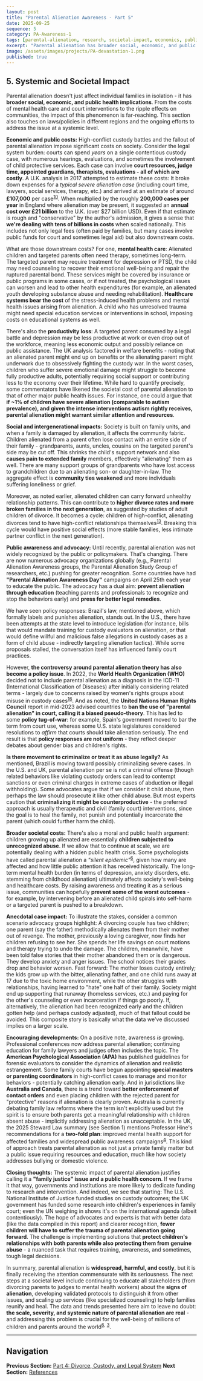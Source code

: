 ```yaml
---
layout: post
title: "Parental Alienation Awareness - Part 5"
date: 2025-09-25
sequence: 5
category: PA-Awareness-1
tags: [parental-alienation, research, societal-impact, economics, public-health, policy]
excerpt: "Parental alienation has broader social, economic, and public health implications affecting communities, healthcare systems, and society at large."
image: /assets/images/projects/PA-devastation-1.png
published: true
---
```

## 5. Systemic and Societal Impact

Parental alienation doesn't just affect individual families in isolation - it has **broader social, economic, and public health implications**. From the costs of mental health care and court interventions to the ripple effects on communities, the impact of this phenomenon is far-reaching. This section also touches on laws/policies in different regions and the ongoing efforts to address the issue at a systemic level.

**Economic and public costs:** High-conflict custody battles and the fallout of parental alienation impose significant costs on society. Consider the legal system burden: courts can spend *years* on a single contentious custody case, with numerous hearings, evaluations, and sometimes the involvement of child protective services. Each case can involve **court resources, judge time, appointed guardians, therapists, evaluations - all of which are costly**. A U.K. analysis in 2017 attempted to estimate these costs: It broke down expenses for a *typical severe alienation case* (including court time, lawyers, social services, therapy, etc.) and arrived at an estimate of around **£107,000** per case<sup id="ref-source-1_11_0_35_138_146"><a href="/projects/PA-Awareness-1/2025/09/25/parental-alienation-awareness-references/#ref-target-1_11_0_35_138_146">10</a></sup><a id="ref-source-1_11_0_35_174_182"></a>. When multiplied by the roughly **200,000 cases per year** in England where alienation may be present, it suggested an **annual cost over £21 **billion**** to the U.K. (over $27 billion USD)<a id="ref-source-1_11_1_35_174_182"></a>. Even if that estimate is rough and "conservative" by the author's admission, it gives a sense that **we're dealing with tens of billions in costs** when scaled nationally. This includes not only legal fees (often paid by families, but many cases involve public funds for court and sometimes legal aid) but also downstream costs.

What are those downstream costs? For one, **mental health care**: Alienated children and targeted parents often need therapy, sometimes long-term. The targeted parent may require treatment for depression or PTSD, the child may need counseling to recover their emotional well-being and repair the ruptured parental bond. These services might be covered by insurance or public programs in some cases, or if not treated, the psychological issues can worsen and lead to other health expenditures (for example, an alienated youth developing substance abuse and needing rehabilitation). **Healthcare systems bear the cost** of the stress-induced health problems and mental health issues arising from alienation. A child who has unresolved trauma might need special education services or interventions in school, imposing costs on educational systems as well.

There's also the **productivity loss**: A targeted parent consumed by a legal battle and depression may be less productive at work or even drop out of the workforce, meaning less economic output and possibly reliance on public assistance. The UK analysis factored in welfare benefits - noting that an alienated parent might end up on benefits or the alienating parent might underwork due to obsessively fighting the custody war. In the worst cases, children who suffer severe emotional damage might struggle to become fully productive adults, potentially requiring social support or contributing less to the economy over their lifetime. While hard to quantify precisely, some commentators have likened the societal cost of parental alienation to that of other major public health issues. For instance, one could argue that **if ~1% of children have severe alienation (comparable to autism prevalence), and given the intense interventions autism rightly receives, parental alienation might warrant similar attention and resources**.

**Social and intergenerational impacts:** Society is built on family units, and when a family is damaged by alienation, it affects the community fabric. Children alienated from a parent often lose contact with an entire side of their family - grandparents, aunts, uncles, cousins on the targeted parent's side may be cut off. This shrinks the child's support network and also **causes pain to extended family** members, effectively "alienating" them as well. There are many support groups of grandparents who have lost access to grandchildren due to an alienating son- or daughter-in-law. The aggregate effect is **community ties weakened** and more individuals suffering loneliness or grief.

Moreover, as noted earlier, alienated children can carry forward unhealthy relationship patterns. This can contribute to **higher divorce rates and more broken families in the next generation**, as suggested by studies of adult children of divorce. It becomes a cycle: children of high-conflict, alienating divorces tend to have high-conflict relationships themselves<sup id="ref-source-1_17_0_28_229_238"><a href="/projects/PA-Awareness-1/2025/09/25/parental-alienation-awareness-references/#ref-target-1_17_0_28_229_238">13</a></sup><a id="ref-source-1_17_0_28_249_258"></a>. Breaking this cycle would have positive social effects (more stable families, less intimate partner conflict in the next generation).

**Public awareness and advocacy:** Until recently, parental alienation was not widely recognized by the public or policymakers. That's changing. There are now numerous advocacy organizations globally (e.g., Parental Alienation Awareness groups, the Parental Alienation Study Group of researchers, etc.) pushing for greater recognition. Some countries have had **"Parental Alienation Awareness Day"** campaigns on April 25th each year to educate the public. The advocacy has a dual aim: **prevent alienation through education** (teaching parents and professionals to recognize and stop the behaviors early) and **press for better legal remedies**.

We have seen policy responses: Brazil's law, mentioned above, which formally labels and punishes alienation, stands out. In the U.S., there have been attempts at the state level to introduce legislation (for instance, bills that would mandate training for custody evaluators on alienation, or that would define willful and malicious false allegations in custody cases as a form of child abuse - indirectly targeting alienation tactics). While some proposals stalled, the conversation itself has influenced family court practices.

However, **the controversy around parental alienation theory has also become a policy issue**. In 2022, the **World Health Organization (WHO)** decided not to include parental alienation as a diagnosis in the ICD-11 (International Classification of Diseases) after initially considering related terms - largely due to concerns raised by women's rights groups about misuse in custody cases<sup id="ref-source-1_21_1_30_145_153"><a href="/projects/PA-Awareness-1/2025/09/25/parental-alienation-awareness-references/#ref-target-1_21_1_30_145_153">16</a></sup>. And as noted, the **United Nations Human Rights Council** report in mid-2023 advised countries to **ban the use of "parental alienation" in court, calling it a biased pseudo-theory**<a id="ref-source-1_22_2_30_147_155"></a>. This has led to some **policy tug-of-war**: for example, Spain's government moved to bar the term from court use, whereas some U.S. state legislatures considered resolutions to *affirm* that courts should take alienation seriously. The end result is that **policy responses are not uniform** - they reflect deeper debates about gender bias and children's rights.

**Is there movement to criminalize or treat it as abuse legally?** As mentioned, Brazil is moving toward possibly criminalizing severe cases. In the U.S. and UK, parental alienation per se is not a criminal offense (though related behaviors like violating custody orders can lead to contempt sanctions or even criminal charges in extreme cases of abduction or illegal withholding). Some advocates argue that if we consider it child abuse, then perhaps the law should prosecute it like other child abuse. But most experts caution that **criminalizing it might be counterproductive** - the preferred approach is usually therapeutic and civil (family court) interventions, since the goal is to heal the family, not punish and potentially incarcerate the parent (which could further harm the child).

**Broader societal costs:** There's also a moral and public health argument: children growing up alienated are essentially **children subjected to unrecognized abuse**. If we allow that to continue at scale, we are potentially dealing with a hidden public health crisis. Some psychologists have called parental alienation a *"silent epidemic"*<sup id="ref-source-1_6_0_5_252_259"><a href="/projects/PA-Awareness-1/2025/09/25/parental-alienation-awareness-references/#ref-target-1_6_0_5_252_259">6</a></sup>, given how many are affected and how little public attention it has received historically. The long-term mental health burden (in terms of depression, anxiety disorders, etc. stemming from childhood alienation) ultimately affects society's well-being and healthcare costs. By raising awareness and treating it as a serious issue, communities can hopefully **prevent some of the worst outcomes** - for example, by intervening before an alienated child spirals into self-harm or a targeted parent is pushed to a breakdown.

**Anecdotal case impact:** To illustrate the stakes, consider a common scenario advocacy groups highlight: A divorcing couple has two children; one parent (say the father) methodically alienates them from their mother out of revenge. The mother, previously a loving caregiver, now finds her children refusing to see her. She spends her life savings on court motions and therapy trying to undo the damage. The children, meanwhile, have been told false stories that their mother abandoned them or is dangerous. They develop anxiety and anger issues. The school notices their grades drop and behavior worsen. Fast forward: The mother loses custody entirely; the kids grow up with the bitter, alienating father, and one child runs away at 17 due to the toxic home environment, while the other struggles with relationships, having learned to "hate" one half of their family. Society might end up supporting that runaway (homeless services, etc.) and paying for the other's counseling or even incarceration if things go poorly. If, alternatively, the alienation had been recognized early and the children gotten help (and perhaps custody adjusted), much of that fallout could be avoided. This composite story is basically what the data we've discussed implies on a larger scale.

**Encouraging developments:** On a positive note, awareness *is* growing. Professional conferences now address parental alienation; continuing education for family lawyers and judges often includes the topic. The **American Psychological Association (APA)** has published guidelines for forensic evaluators to consider the dynamics of alienation and realistic estrangement. Some family courts have begun appointing **special masters or parenting coordinators** in high-conflict cases to manage and monitor behaviors - potentially catching alienation early. And in jurisdictions like **Australia and Canada**, there is a trend toward **better enforcement of contact orders** and even placing children with the rejected parent for "protective" reasons if alienation is clearly proven. Australia is currently debating family law reforms where the term isn't explicitly used but the spirit is to ensure both parents get a meaningful relationship with children absent abuse - implicitly addressing alienation as unacceptable. In the UK, the 2025 Steward Law summary (see Section 1) mentions Professor Hine's recommendations for a **two-fold plan**: improved mental health support for affected families and widespread public awareness campaigns<sup id="ref-source-1_4_0_11_165_173"><a href="/projects/PA-Awareness-1/2025/09/25/parental-alienation-awareness-references/#ref-target-1_4_0_11_165_173">4</a></sup><a id="ref-source-1_4_0_11_181_189"></a>. This kind of approach treats parental alienation as not just a private family matter but a public issue requiring resources and education, much like how society addresses bullying or domestic violence.

**Closing thoughts:** The systemic impact of parental alienation justifies calling it a **"family justice" issue and a public health concern**. If we frame it that way, governments and institutions are more likely to dedicate funding to research and intervention. And indeed, we see that starting: The U.S. National Institute of Justice funded studies on custody outcomes; the UK government has funded some research into children's experiences in family court; even the UN weighing in shows it's on the international agenda (albeit contentiously). The hope of advocates and experts is that with better data (like the data compiled in this report) and clearer recognition, **fewer children will have to suffer the trauma of parental alienation going forward**. The challenge is implementing solutions that **protect children's relationships with both parents while also protecting them from genuine abuse** - a nuanced task that requires training, awareness, and sometimes, tough legal decisions.

In summary, parental alienation is **widespread, harmful, and costly**, but it is finally receiving the attention commensurate with its seriousness. The next steps at a societal level include continuing to educate all stakeholders (from divorcing parents to judges to mental health workers) about the **signs of alienation**, developing validated protocols to distinguish it from other issues, and scaling up services (like specialized counseling) to help families reunify and heal. The data and trends presented here aim to leave no doubt: **the scale, severity, and systemic nature of parental alienation are real** - and addressing this problem is crucial for the well-being of millions of children and parents around the world<sup id="ref-source-1_6_1_5_252_259"><a href="/projects/PA-Awareness-1/2025/09/25/parental-alienation-awareness-references/#ref-target-1_6_1_5_252_259">6</a>,</sup> <sup id="ref-source-1_3_1_9_1375_1383"><a href="/projects/PA-Awareness-1/2025/09/25/parental-alienation-awareness-references/#ref-target-1_3_1_9_1375_1383">3</a></sup>.

---

## Navigation

**Previous Section:** [Part 4: Divorce, Custody, and Legal System](/projects/PA-Awareness-1/2025/09/25/parental-alienation-awareness-part-4/)
**Next Section:** [References](/projects/PA-Awareness-1/2025/09/25/parental-alienation-awareness-references/)


<!-- Restored reference anchors to match master drafts; do not remove -->
<a id="ref-source-1_10_4_36_15_22"></a> <a id="ref-source-1_11_0_35_172_180"></a> <a id="ref-source-1_11_2_35_174_182"></a> <a id="ref-source-1_15_3_40_1_3"></a> <a id="ref-source-1_17_2_28_211_219"></a> <a id="ref-source-1_18_1_30_232_238"></a> <a id="ref-source-1_18_3_30_230_238"></a> <a id="ref-source-1_19_1_31_1_4"></a> <a id="ref-source-1_1_2_2_21_28"></a> <a id="ref-source-1_1_2_4_334_343"></a> <a id="ref-source-1_21_0_30_178_187"></a> <a id="ref-source-1_21_2_30_145_153"></a> <a id="ref-source-1_22_3_30_147_155"></a> <a id="ref-source-1_2_2_8_25_33"></a> <a id="ref-source-1_2_3_8_33_39"></a> <a id="ref-source-1_3_2_9_1379_1388"></a> <a id="ref-source-1_3_3_13_219_227"></a> <a id="ref-source-1_4_0_11_159_167"></a> <a id="ref-source-1_4_3_11_153_161"></a> <a id="ref-source-1_5_4_2_75_83"></a> <a id="ref-source-1_6_1_5_275_283"></a> <a id="ref-source-1_6_3_5_269_277"></a> <a id="ref-source-1_8_3_35_75_83"></a>
